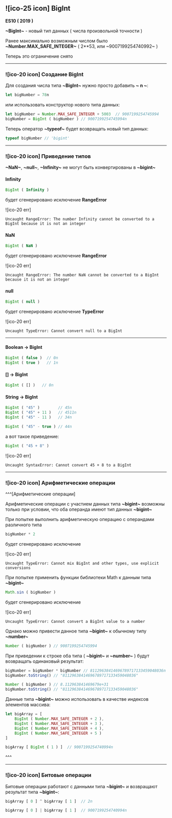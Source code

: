 ## ![ico-25 icon] BigInt

**ES10 ( 2019 )**

**~BigInt~** - новый тип данных ( числа произвольной точности )

Ранее максимально возможным числом было **~Number.MAX_SAFE_INTEGER~** ( 2**53, или ~9007199254740992~ )

Теперь это ограничение снято

__________________________________________________________

### ![ico-20 icon] Создание BigInt

Для создания числа типа **~BigInt~** нужно просто добавить **~ n ~**:

~~~javascript
let bigNumber = 78n
~~~

или использовать конструктор нового типа данных:

~~~javascript
let bigNumber = Number.MAX_SAFE_INTEGER + 5003  // 9007199254745994
bigNumber = BigInt ( bigNumber ) // 9007199254745994n
~~~

Теперь оператор **~typeof~** будет возвращать новый тип данных:

~~~javascript
typeof bigNumber // 'bigint'
~~~

_____________________________________________________________

### ![ico-20 icon] Приведение типов

**~NaN~**, **~null~**, **~Infinity~** не могут быть конвертированы в **~bigint~**

#### Infinity

~~~javascript
BigInt ( Infinity )
~~~

будет сгенерировано исключение **RangeError**

![ico-20 err]

~~~error
Uncaught RangeError: The number Infinity cannot be converted to a BigInt because it is not an integer
~~~

#### NaN

~~~javascript
BigInt ( NaN )
~~~

будет сгенерировано исключение **RangeError**

![ico-20 err]

~~~error
Uncaught RangeError: The number NaN cannot be converted to a BigInt because it is not an integer
~~~

#### null

~~~javascript
BigInt ( null )
~~~

будет сгенерировано исключение **TypeError**

![ico-20 err]

~~~error
Uncaught TypeError: Cannot convert null to a BigInt
~~~

_____________________________________________________

#### Boolean → BigInt

~~~javascript
BigInt ( false )  // 0n
BigInt ( true )   // 1n
~~~

#### [] → BigInt

~~~javascript
BigInt ( [] )   // 0n
~~~

#### String → BigInt

~~~javascript
BigInt ( "45" )        // 45n
BigInt ( "45" + 11 )   // 4511n
BigInt ( "45" - 11 )   // 34n

BigInt ( "45" - true ) // 44n
~~~

а вот такое приведение:

~~~javascript
BigInt ( "45 + 8" )
~~~

![ico-20 err]

~~~error
Uncaught SyntaxError: Cannot convert 45 + 8 to a BigInt
~~~

_____________________________________________________________

### ![ico-20 icon] Арифметические операции

^^^[Арифметические операции]

Арифметические операции с участием данных типа **~bigint~** возможны только при условии, что оба операнда имеют тип данных **~bigint~**

При попытке выполнить арифметическую операцию с операндами различного типа

~~~javascript
bigNumber * 2
~~~

будет сгенерировано исключение

![ico-20 err]

~~~error
Uncaught TypeError: Cannot mix BigInt and other types, use explicit conversions
~~~

При попытке применить функции библиотеки Math к данным типа **~bigint~**

~~~javascript
Math.sin ( bigNumber )
~~~

будет сгенерировано исключение

![ico-20 err]

~~~error
Uncaught TypeError: Cannot convert a BigInt value to a number
~~~

Однако можно привести данное типа **~bigint~** к обычному типу **~number~**

~~~javascript
Number ( bigNumber ) // 9007199254745994
~~~

При приведении к строке оба типа ( **~bigint~** и **~number~** ) будут возвращать одинаковый результат:

~~~javascript
bigNumber = bigNumber * bigNumber // 81129638414696789717133459048036n
bigNumber.toString() // "81129638414696789717133459048036"

Number ( bigNumber ) // 8.112963841469679e+31
bigNumber.toString() // "81129638414696789717133459048036"
~~~

Данные типа **~bigint~** можно использовать в качестве индексов элементов массива:

~~~javascript
let bigArray = [
    BigInt ( Number.MAX_SAFE_INTEGER + 2 ),
    BigInt ( Number.MAX_SAFE_INTEGER + 3 ),
    BigInt ( Number.MAX_SAFE_INTEGER + 4 ),
    BigInt ( Number.MAX_SAFE_INTEGER + 5 )
]

bigArray [ BigInt ( 1 ) ]  // 9007199254740994n
~~~

^^^

____________________________________________________________

### ![ico-20 icon] Битовые операции

Битовые операции работают с данными типа **~bigint~** и возвращают результат типа **~bigint~**:

~~~javascript
bigArray [ 0 ] ^ bigArray [ 1 ]  // 2n

bigArray [ 0 ] | bigArray [ 1 ]  // 9007199254740994n

~~~
